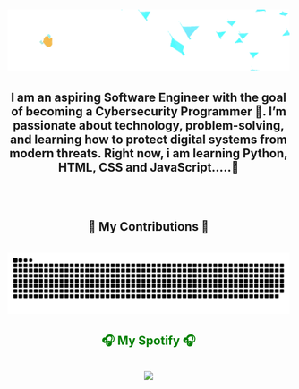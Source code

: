 
<h1 align="center">
    <img src="https://github.com/vglennlq7/vglennlq7/blob/main/intro.gif" width="1000" />
</h1>


<h2 align="center">I am an aspiring Software Engineer with the goal of becoming a Cybersecurity Programmer 🎯. I’m passionate about technology, problem-solving, and learning how to protect digital systems from modern threats. Right now, i am learning Python, HTML, CSS and JavaScript.....🚀 </h2>

<br/>
<br>
<div align="center">
  <h2>🐍 My Contributions 🐍</h2>
  <br>
  <img alt="snake eating my contributions" src="https://raw.githubusercontent.com/salesp07/salesp07/output/github-contribution-grid-snake.svg" />
  <br/>
</div>
<div align=center>
<h2 style="color:#008000;">🎧 My Spotify 🎧</h2>
<br>
<a href="https://open.spotify.com/user/31u6nvuhmbkiomuyjloy3vidtiea">
    <img src="https://spotify-playground-tawny.vercel.app/api/spotify">
<a/>
<div/>

